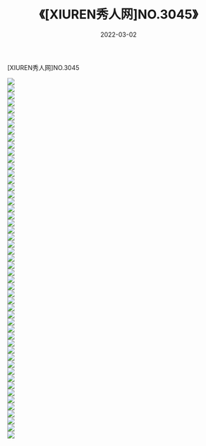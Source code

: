 ﻿---
layout: post
title:  《[XIUREN秀人网]NO.3045》
date:   2022-03-02
img: http://img.660000.xyz/Sharelink/秀人网/秀人网第04部分/[XIUREN秀人网]NO.3045/000.jpg
categories: [美女, 清纯, 唯美]
---

[XIUREN秀人网]NO.3045

 ![](http://img.660000.xyz/Sharelink/秀人网/秀人网第04部分/[XIUREN秀人网]NO.3045/001.jpg) <br>![](http://img.660000.xyz/Sharelink/秀人网/秀人网第04部分/[XIUREN秀人网]NO.3045/002.jpg) <br>![](http://img.660000.xyz/Sharelink/秀人网/秀人网第04部分/[XIUREN秀人网]NO.3045/003.jpg) <br>![](http://img.660000.xyz/Sharelink/秀人网/秀人网第04部分/[XIUREN秀人网]NO.3045/004.jpg) <br>![](http://img.660000.xyz/Sharelink/秀人网/秀人网第04部分/[XIUREN秀人网]NO.3045/005.jpg) <br>![](http://img.660000.xyz/Sharelink/秀人网/秀人网第04部分/[XIUREN秀人网]NO.3045/006.jpg) <br>![](http://img.660000.xyz/Sharelink/秀人网/秀人网第04部分/[XIUREN秀人网]NO.3045/007.jpg) <br>![](http://img.660000.xyz/Sharelink/秀人网/秀人网第04部分/[XIUREN秀人网]NO.3045/008.jpg) <br>![](http://img.660000.xyz/Sharelink/秀人网/秀人网第04部分/[XIUREN秀人网]NO.3045/009.jpg) <br>![](http://img.660000.xyz/Sharelink/秀人网/秀人网第04部分/[XIUREN秀人网]NO.3045/010.jpg) <br>![](http://img.660000.xyz/Sharelink/秀人网/秀人网第04部分/[XIUREN秀人网]NO.3045/011.jpg) <br>![](http://img.660000.xyz/Sharelink/秀人网/秀人网第04部分/[XIUREN秀人网]NO.3045/012.jpg) <br>![](http://img.660000.xyz/Sharelink/秀人网/秀人网第04部分/[XIUREN秀人网]NO.3045/013.jpg) <br>![](http://img.660000.xyz/Sharelink/秀人网/秀人网第04部分/[XIUREN秀人网]NO.3045/014.jpg) <br>![](http://img.660000.xyz/Sharelink/秀人网/秀人网第04部分/[XIUREN秀人网]NO.3045/015.jpg) <br>![](http://img.660000.xyz/Sharelink/秀人网/秀人网第04部分/[XIUREN秀人网]NO.3045/016.jpg) <br>![](http://img.660000.xyz/Sharelink/秀人网/秀人网第04部分/[XIUREN秀人网]NO.3045/017.jpg) <br>![](http://img.660000.xyz/Sharelink/秀人网/秀人网第04部分/[XIUREN秀人网]NO.3045/018.jpg) <br>![](http://img.660000.xyz/Sharelink/秀人网/秀人网第04部分/[XIUREN秀人网]NO.3045/019.jpg) <br>![](http://img.660000.xyz/Sharelink/秀人网/秀人网第04部分/[XIUREN秀人网]NO.3045/020.jpg) <br>![](http://img.660000.xyz/Sharelink/秀人网/秀人网第04部分/[XIUREN秀人网]NO.3045/021.jpg) <br>![](http://img.660000.xyz/Sharelink/秀人网/秀人网第04部分/[XIUREN秀人网]NO.3045/022.jpg) <br>![](http://img.660000.xyz/Sharelink/秀人网/秀人网第04部分/[XIUREN秀人网]NO.3045/023.jpg) <br>![](http://img.660000.xyz/Sharelink/秀人网/秀人网第04部分/[XIUREN秀人网]NO.3045/024.jpg) <br>![](http://img.660000.xyz/Sharelink/秀人网/秀人网第04部分/[XIUREN秀人网]NO.3045/025.jpg) <br>![](http://img.660000.xyz/Sharelink/秀人网/秀人网第04部分/[XIUREN秀人网]NO.3045/026.jpg) <br>![](http://img.660000.xyz/Sharelink/秀人网/秀人网第04部分/[XIUREN秀人网]NO.3045/027.jpg) <br>![](http://img.660000.xyz/Sharelink/秀人网/秀人网第04部分/[XIUREN秀人网]NO.3045/028.jpg) <br>![](http://img.660000.xyz/Sharelink/秀人网/秀人网第04部分/[XIUREN秀人网]NO.3045/029.jpg) <br>![](http://img.660000.xyz/Sharelink/秀人网/秀人网第04部分/[XIUREN秀人网]NO.3045/030.jpg) <br>![](http://img.660000.xyz/Sharelink/秀人网/秀人网第04部分/[XIUREN秀人网]NO.3045/031.jpg) <br>![](http://img.660000.xyz/Sharelink/秀人网/秀人网第04部分/[XIUREN秀人网]NO.3045/032.jpg) <br>![](http://img.660000.xyz/Sharelink/秀人网/秀人网第04部分/[XIUREN秀人网]NO.3045/033.jpg) <br>![](http://img.660000.xyz/Sharelink/秀人网/秀人网第04部分/[XIUREN秀人网]NO.3045/034.jpg) <br>![](http://img.660000.xyz/Sharelink/秀人网/秀人网第04部分/[XIUREN秀人网]NO.3045/035.jpg) <br>![](http://img.660000.xyz/Sharelink/秀人网/秀人网第04部分/[XIUREN秀人网]NO.3045/036.jpg) <br>![](http://img.660000.xyz/Sharelink/秀人网/秀人网第04部分/[XIUREN秀人网]NO.3045/037.jpg) <br>![](http://img.660000.xyz/Sharelink/秀人网/秀人网第04部分/[XIUREN秀人网]NO.3045/038.jpg) <br>![](http://img.660000.xyz/Sharelink/秀人网/秀人网第04部分/[XIUREN秀人网]NO.3045/039.jpg) <br>![](http://img.660000.xyz/Sharelink/秀人网/秀人网第04部分/[XIUREN秀人网]NO.3045/040.jpg) <br>![](http://img.660000.xyz/Sharelink/秀人网/秀人网第04部分/[XIUREN秀人网]NO.3045/041.jpg) <br>![](http://img.660000.xyz/Sharelink/秀人网/秀人网第04部分/[XIUREN秀人网]NO.3045/042.jpg) <br>![](http://img.660000.xyz/Sharelink/秀人网/秀人网第04部分/[XIUREN秀人网]NO.3045/043.jpg) <br>![](http://img.660000.xyz/Sharelink/秀人网/秀人网第04部分/[XIUREN秀人网]NO.3045/044.jpg) <br>![](http://img.660000.xyz/Sharelink/秀人网/秀人网第04部分/[XIUREN秀人网]NO.3045/045.jpg) <br>![](http://img.660000.xyz/Sharelink/秀人网/秀人网第04部分/[XIUREN秀人网]NO.3045/046.jpg) <br>![](http://img.660000.xyz/Sharelink/秀人网/秀人网第04部分/[XIUREN秀人网]NO.3045/047.jpg) <br>![](http://img.660000.xyz/Sharelink/秀人网/秀人网第04部分/[XIUREN秀人网]NO.3045/048.jpg) <br>![](http://img.660000.xyz/Sharelink/秀人网/秀人网第04部分/[XIUREN秀人网]NO.3045/049.jpg) <br>![](http://img.660000.xyz/Sharelink/秀人网/秀人网第04部分/[XIUREN秀人网]NO.3045/050.jpg) <br>![](http://img.660000.xyz/Sharelink/秀人网/秀人网第04部分/[XIUREN秀人网]NO.3045/051.jpg) <br>